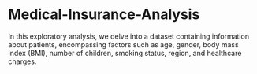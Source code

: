 # Medical-Insurance-Analysis
In this exploratory analysis, we delve into a dataset containing information about patients, encompassing factors such as age, gender, body mass index (BMI), number of children, smoking status, region, and healthcare charges.
